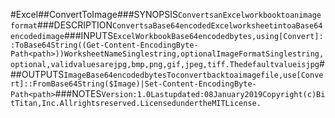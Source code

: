#Excel##ConvertToImage###SYNOPSIS```ConvertsanExcelworkbooktoanimageformat```###DESCRIPTION```ConvertsaBase64encodedExcelworksheetintoaBase64encodedimage```###INPUTS```ExcelWorkbookBase64encodedbytes,using[Convert]::ToBase64String((Get-Content-EncodingByte-Path<path>))WorksheetNameSinglestring,optionalImageFormatSinglestring,optional,validvaluesarejpg,bmp,png,gif,jpeg,tiff.Thedefaultvalueisjpg```###OUTPUTS```ImageBase64encodedbytesToconvertbacktoaimagefile,use[Convert]::FromBase64String($Image)|Set-Content-EncodingByte-Path<path>```###NOTES```Version:1.0Lastupdated:08January2019Copyright(c)BitTitan,Inc.Allrightsreserved.LicensedundertheMITLicense.```
